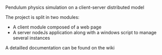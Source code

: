 Pendulum physics simulation on a client-server distributed model

The project is split in two modules:
- A client module composed of a web page
- A server nodeJs application along with a windows script to manage several instances

A detailled documentation can be found on the wiki
